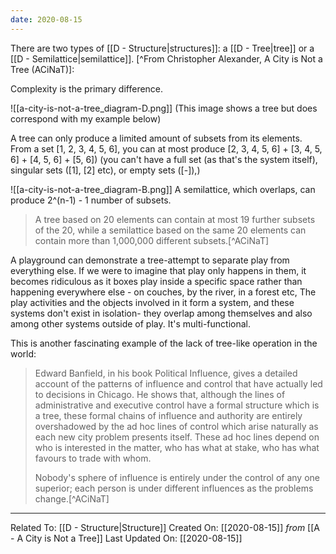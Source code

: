 ```yaml
---
date: 2020-08-15
---
```


There are two types of [[D - Structure|structures]]: a [[D - Tree|tree]] or a [[D - Semilattice|semilattice]]. [^From Christopher Alexander, A City is Not a Tree (ACiNaT)]:

Complexity is the primary difference. 

![[a-city-is-not-a-tree_diagram-D.png]] 
(This image shows a tree but does correspond with my example below)

A tree can only produce a limited amount of subsets from its elements. From a set [1, 2, 3, 4, 5, 6], you can at most produce [2, 3, 4, 5, 6] + [3, 4, 5, 6] + [4, 5, 6] + [5, 6]) (you can't have a full set (as that's the system itself), singular sets ([1], [2] etc), or empty sets ([-]),) 

![[a-city-is-not-a-tree_diagram-B.png]]
A semilattice, which overlaps, can produce 2^(n-1) - 1 number of subsets. 

> A tree based on 20 elements can contain at most 19 further subsets of the 20, while a semilattice based on the same 20 elements can contain more than 1,000,000 different subsets.[^ACiNaT]

A playground can demonstrate a tree-attempt to separate play from everything else. If we were to imagine that play only happens in them, it becomes ridiculous as it boxes play inside a specific space rather than happening everywhere else - on couches, by the river, in a forest etc, The play activities and the objects involved in it form a system, and these systems don't exist in isolation- they overlap among themselves and also among other systems outside of play. It's multi-functional. 

This is another fascinating example of the lack of tree-like operation in the world: 
> Edward Banfield, in his book Political Influence, gives a detailed account of the patterns of influence and control that have actually led to decisions in Chicago. He shows that, although the lines of administrative and executive control have a formal structure which is a tree, these formal chains of influence and authority are entirely overshadowed by the ad hoc lines of control which arise naturally as each new city problem presents itself. These ad hoc lines depend on who is interested in the matter, who has what at stake, who has what favours to trade with whom.
>
> Nobody's sphere of influence is entirely under the control of any one superior; each person is under different influences as the problems change.[^ACiNaT]

---

Related To: [[D - Structure|Structure]]
Created On: [[2020-08-15]] *from* [[A - A City is Not a Tree]]
Last Updated On: [[2020-08-15]]